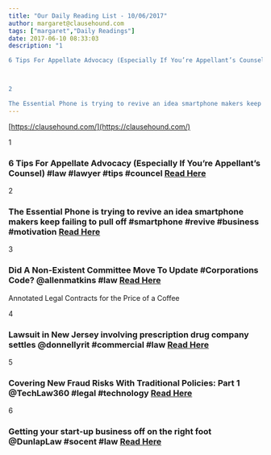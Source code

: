 ```yaml
---
title: "Our Daily Reading List - 10/06/2017"
author: margaret@clausehound.com
tags: ["margaret","Daily Readings"]
date: 2017-06-10 08:33:03
description: "1

6 Tips For Appellate Advocacy (Especially If You’re Appellant’s Counsel) #law #lawyer #tips #councel Read Here



2

The Essential Phone is trying to revive an idea smartphone makers keep failing..."
---
```


[https://clausehound.com/](https://clausehound.com/)

1

### 6 Tips For Appellate Advocacy (Especially If You’re Appellant’s Counsel) #law #lawyer #tips #councel [Read Here](http://abovethelaw.com/2017/06/6-tips-for-appellate-advocacy-especially-if-youre-appellants-counsel/)

2

### The Essential Phone is trying to revive an idea smartphone makers keep failing to pull off #smartphone #revive #business #motivation [Read Here](http://www.businessinsider.com/essential-phone-modular-accessories-failure-andy-rubin-2017-6)

3

### Did A Non-Existent Committee Move To Update #Corporations Code? @allenmatkins #law [Read Here](https://goo.gl/bsanpE)

Annotated Legal Contracts
for the Price of a Coffee

4

### Lawsuit in New Jersey involving prescription drug company settles @donnellyrit #commercial #law [Read Here](https://goo.gl/4RU89h)

5

### Covering New Fraud Risks With Traditional Policies: Part 1 @TechLaw360 #legal #technology  [Read Here](https://goo.gl/gtl0mC)

6

### Getting your start-up business off on the right foot @DunlapLaw #socent #law [Read Here](https://goo.gl/Ii2PIQ)